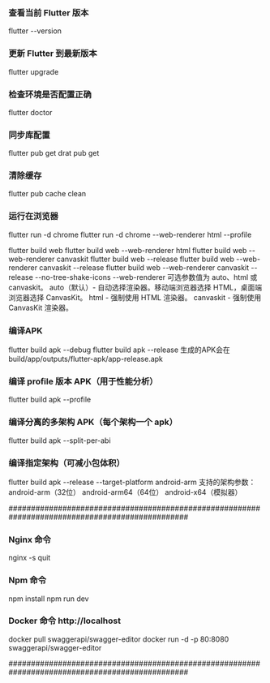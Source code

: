 ### 查看当前 Flutter 版本
flutter --version

### 更新 Flutter 到最新版本
flutter upgrade

### 检查环境是否配置正确
flutter doctor

### 同步库配置
flutter pub get
drat pub get

### 清除缓存
flutter pub cache clean

### 运行在浏览器
flutter run -d chrome
flutter run -d chrome --web-renderer html --profile

flutter build web 
flutter build web --web-renderer html
flutter build web --web-renderer canvaskit
flutter build web --release
flutter build web --web-renderer canvaskit --release
flutter build web --web-renderer canvaskit --release --no-tree-shake-icons
--web-renderer 可选参数值为 auto、html 或 canvaskit。
auto（默认）- 自动选择渲染器。移动端浏览器选择 HTML，桌面端浏览器选择 CanvasKit。
html - 强制使用 HTML 渲染器。
canvaskit - 强制使用 CanvasKit 渲染器。

### 编译APK
flutter build apk --debug
flutter build apk --release
生成的APK会在 build/app/outputs/flutter-apk/app-release.apk

### 编译 profile 版本 APK（用于性能分析）
flutter build apk --profile

### 编译分离的多架构 APK（每个架构一个 apk）
flutter build apk --split-per-abi

###  编译指定架构（可减小包体积）
flutter build apk --release --target-platform android-arm
支持的架构参数：
android-arm（32位）
android-arm64（64位）
android-x64（模拟器）


################################################################################################

### Nginx 命令
nginx -s quit

### Npm 命令
npm install
npm run dev

### Docker 命令 http://localhost
docker pull swaggerapi/swagger-editor
docker run -d -p 80:8080 swaggerapi/swagger-editor

################################################################################################

